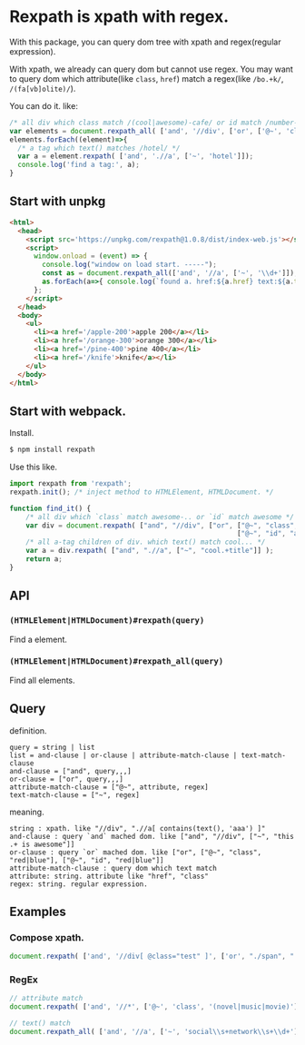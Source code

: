 # Rexpath is xpath with regex.

With this package, you can query dom tree with xpath and regex(regular expression).

With xpath, we already can query dom but cannot use regex.
You may want to query dom which attribute(like `class`, `href`) match a regex(like `/bo.+k/`, `/(fa[vb]olite)/`).

You can do it. like:

```js
/* all div which class match /(cool|awesome)-cafe/ or id match /number-\\d+/ */
var elements = document.rexpath_all( ['and', '//div', ['or', ['@~', 'class', '(cool|awesome)-cafe'], ['@~', 'id', 'number-\\d+']]] );
elements.forEach((element)=>{
  /* a tag which text() matches /hotel/ */
  var a = element.rexpath( ['and', './/a', ['~', 'hotel']]);
  console.log('find a tag:', a);
}
```

## Start with unpkg

```html
<html>
  <head>
    <script src='https://unpkg.com/rexpath@1.0.8/dist/index-web.js'></script>
    <script>
      window.onload = (event) => {
        console.log("window on load start. -----");
        const as = document.rexpath_all(['and', '//a', ['~', '\\d+']]);
        as.forEach(a=>{ console.log(`found a. href:${a.href} text:${a.text}.`) });
      };
    </script>
  </head>
  <body>
    <ul>
      <li><a href='/apple-200'>apple 200</a></li>
      <li><a href='/orange-300'>orange 300</a></li>
      <li><a href='/pine-400'>pine 400</a></li>
      <li><a href='/knife'>knife</a></li>
    </ul>
  </body>
</html>
```

## Start with webpack.

Install.

```sh
$ npm install rexpath
```

Use this like.

```js
import rexpath from 'rexpath';
rexpath.init(); /* inject method to HTMLElement, HTMLDocument. */

function find_it() {
    /* all div which `class` match awesome-.. or `id` match awesome */
    var div = document.rexpath( ["and", "//div", ["or", ["@~", "class", "awesome-[ck]lass"],
                                                        ["@~", "id", "awesome"]]] );
    /* all a-tag children of div. which text() match cool... */ 
    var a = div.rexpath( ["and", ".//a", ["~", "cool.+title"]] );                                                    
    return a;
}
```

## API

### `(HTMLElement|HTMLDocument)#rexpath(query)`

Find a element.

### `(HTMLElement|HTMLDocument)#rexpath_all(query)`

Find all elements.

## Query

definition.

```text
query = string | list
list = and-clause | or-clause | attribute-match-clause | text-match-clause
and-clause = ["and", query,,,]
or-clause = ["or", query,,,]
attribute-match-clause = ["@~", attribute, regex]
text-match-clause = ["~", regex]
```

meaning.

```text
string : xpath. like "//div", ".//a[ contains(text(), 'aaa') ]"
and-clause : query `and` mached dom. like ["and", "//div", ["~", "this .+ is awesome"]]
or-clause : query `or` mached dom. like ["or", ["@~", "class", "red|blue"], ["@~", "id", "red|blue"]]
attribute-match-clause : query dom which text match 
attribute: string. attribute like "href", "class"
regex: string. regular expression.
```

## Examples

### Compose xpath.

```js
document.rexpath( ['and', '//div[ @class="test" ]', ['or', "./span", "./table"], './/a'] );
```

### RegEx

```js
// attribute match
document.rexpath( ['and', '//*', ['@~', 'class', '(novel|music|movie)']] );

// text() match
document.rexpath_all( ['and', '//a', ['~', 'social\\s+network\\s+\\d+']] );
```


